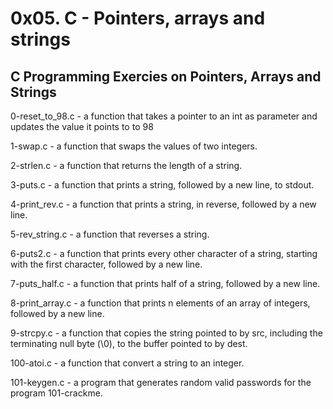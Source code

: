 # 0x05. C - Pointers, arrays and strings

C Programming Exercies on Pointers, Arrays and Strings
------------------------------------------------------

0-reset_to_98.c - a function that takes a pointer to an int as parameter and updates the value it points to to 98

1-swap.c - a function that swaps the values of two integers.

2-strlen.c -  a function that returns the length of a string.

3-puts.c - a function that prints a string, followed by a new line, to stdout.

4-print_rev.c -  a function that prints a string, in reverse, followed by a new line.

5-rev_string.c - a function that reverses a string.

6-puts2.c - a function that prints every other character of a string, starting with the first character, followed by a new line.

7-puts_half.c -  a function that prints half of a string, followed by a new line.

8-print_array.c - a function that prints n elements of an array of integers, followed by a new line.

9-strcpy.c - a function that copies the string pointed to by src, including the terminating null byte (\0), to the buffer pointed to by dest.

100-atoi.c - a function that convert a string to an integer.

101-keygen.c - a program that generates random valid passwords for the program 101-crackme.


